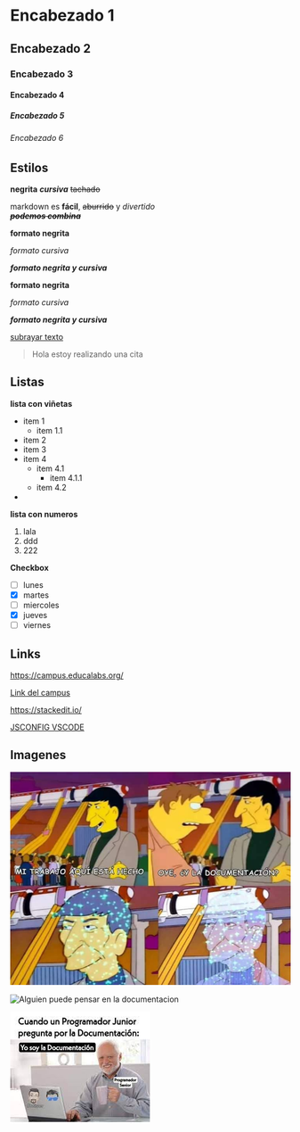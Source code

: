 # Encabezado 1 
## Encabezado 2
### Encabezado 3
#### Encabezado 4
##### Encabezado 5
###### Encabezado 6

## Estilos

**negrita** ___cursiva___ ~~tachado~~

markdown es **fácil**, ~~aburrido~~ y *divertido*  
~~___podemos combina___~~

**formato negrita**

*formato cursiva*

***formato negrita y cursiva***

__formato negrita__

_formato cursiva_

___formato negrita y cursiva___

<u>subrayar texto</u>

> Hola estoy realizando una cita
>

## Listas
**lista con viñetas**
 - item 1
   - item 1.1
- item 2
 - item 3
 - item 4
   - item 4.1
       - item 4.1.1
    - item 4.2
- 


**lista con numeros**
1. lala
2. ddd
3. 222

**Checkbox**
 - [ ] lunes
 - [x]  martes
 - [ ]  miercoles
 - [x] jueves
 - [ ]  viernes

## Links 
https://campus.educalabs.org/

[Link del campus](https://campus.educalabs.org/)

<https://stackedit.io/>

[JSCONFIG VSCODE](https://code.visualstudio.com/docs/nodejs/working-with-javascript#_type-checking-javascript
)


## Imagenes


![Error](./img/misionterminada.jpg)


![Alguien puede pensar en la documentacion](https://www.memecreator.org/static/images/memes/4763348.jpg
'Alguien puede pensar en la documentacion')

![Error](./img/junior.jpeg)